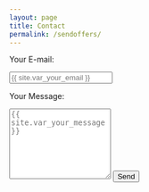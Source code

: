 ```yaml
---
layout: page
title: Contact
permalink: /sendoffers/
---
```


<html>
<form action="https://formspree.io/johnamata@gmx.com"
      method="POST">
      <p class="lead">Your E-mail:</p>
    <input type="email" name="_replyto" placeholder="{{ site.var_your_email }}">
    <input type="hidden" name="_next" value="{{ site.baseurl }}/thanks" />
    <input type="hidden" name="_subject" value="New submission from {{ site.url }}{{ site.baseurl }}" />
    <input type="text" name="_gotcha" style="display:none" />
      <p class="lead">Your Message:</p>
    <textarea type="text" name="content" rows="8" placeholder="{{ site.var_your_message }}"></textarea>
    <input type="submit" value="Send">
</form>
</html>
